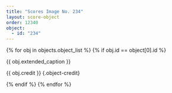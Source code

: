 ```yaml
---
title: "Scores Image No. 234"
layout: score-object
order: 12340
object:
  - id: "234"
---
```


{% for obj in objects.object_list %}
{% if obj.id == object[0].id %}

{{ obj.extended_caption }}

{{ obj.credit }} {.object-credit}

{% endif %}
{% endfor %}
